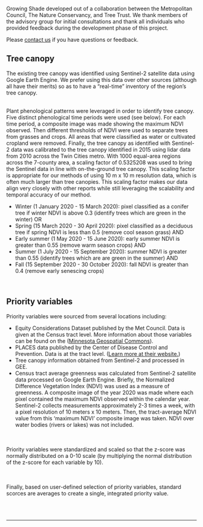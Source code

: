  
================

Growing Shade developed out of a collaboration between the Metropolitan
Council, The Nature Conservancy, and Tree Trust. We thank members of the
advisory group for initial consultations and thank all individuals who
provided feedback during the development phase of this project.

Please
<a href = "mailto:ellen.esch@metc.state.mn.us?subject=growing%shade%20tool&cc=eric.wojchik@metc.state.mn.us;mjohnston-mcintosh@TNC.ORG">contact
us</a> if you have questions or feedback.

## Tree canopy

The existing tree canopy was identified using Sentinel-2 satellite data
using Google Earth Engine. We prefer using this data over other sources
(although all have their merits) so as to have a “real-time” inventory
of the region’s tree canopy.

<br> Plant phenological patterns were leveraged in order to identify
tree canopy. Five distinct phenological time periods were used (see
below). For each time period, a composite image was made showing the
maximum NDVI observed. Then different thresholds of NDVI were used to
separate trees from grasses and crops. All areas that were classified as
water or cultivated cropland were removed. Finally, the tree canopy as
identified with Sentinel-2 data was calibrated to the tree canopy
identified in 2015 using lidar data from 2010 across the Twin Cities
metro. With 1000 equal-area regions across the 7-county area, a scaling
factor of 0.5325208 was used to bring the Sentinel data in line with
on-the-ground tree canopy. This scaling factor is appropriate for our
methods of using 10 m x 10 m resolution data, which is often much larger
than tree canopies. This scaling factor makes our data align very
closely with other reports while still leveraging the scalability and
temporal accuracy of our method. <br>

-   Winter (1 January 2020 - 15 March 2020): pixel classified as a
    conifer tree if winter NDVI is above 0.3 (identify trees which are
    green in the winter) OR
-   Spring (15 March 2020 - 30 April 2020): pixel classified as a
    deciduous tree if spring NDVI is less than 0.5 (remove cool season
    grass) AND
-   Early summer (1 May 2020 - 15 June 2020): early summer NDVI is
    greater than 0.55 (remove warm season crops) AND
-   Summer (1 July 2020 - 15 September 2020): summer NDVI is greater
    than 0.55 (identify trees which are are green in the summer) AND
-   Fall (15 September 2020 - 30 October 2020): fall NDVI is greater
    than 0.4 (remove early senescing crops)

<br>

## Priority variables

Priority variables were sourced from several locations including:

-   Equity Considerations Dataset published by the Met Council. Data is
    given at the Census tract level. More information about those
    variables can be found on the
    (<a href="https://gisdata.mn.gov/dataset/us-mn-state-metc-society-equity-considerations" target="_blank">Minnesota
    Geospatial Commons</a>).
-   PLACES data published by the Center of Disease Control and
    Prevention. Data is at the tract level.
    (<a href="https://www.cdc.gov/places/index.html" target="_blank">Learn
    more at their website.</a>)
-   Tree canopy information obtained from Sentinel-2 and processed in
    GEE.
-   Census tract average greenness was calculated from Sentinel-2
    satellite data processed on Google Earth Engine. Briefly, the
    Normalized Difference Vegetation Index (NDVI) was used as a measure
    of greenness. A composite image of the year 2020 was made where each
    pixel contained the maximum NDVI observed within the calendar year.
    Sentinel-2 collects measurements approximately 2-3 times a week,
    with a pixel resolution of 10 meters x 10 meters. Then, the
    tract-average NDVI value from this ‘maximum NDVI’ composite image
    was taken. NDVI over water bodies (rivers or lakes) was not
    included.

<br><br> Priority variables were standardized and scaled so that the
z-score was normally distributed on a 0-10 scale (by multiplying the
normal distribution of the z-score for each variable by 10).

<br><br> Finally, based on user-defined selection of priority variables,
standard scorces are averages to create a single, integrated priority
value.

<br>

<!-- https://browser.creodias.eu/#lat=45.15999&lng=-92.79540&zoom=15&time=2020-07-05&preset=3_NDVI&datasource=Sentinel-2%20L1C -->
<br>
<hr>

<br>
